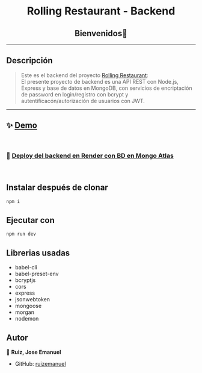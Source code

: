 <h1 align="center">Rolling Restaurant - Backend</h1>
<h2 align="center">Bienvenidos👋</h2>
<hr>
<p>

## Descripción
> Este es el backend del proyecto [Rolling Restaurant](https://rolling-restaurant.netlify.app/): 
<br>El presente proyecto de backend es una API REST con Node.js, Express y base de datos en MongoDB, con servicios de encriptación de password en login/registro con bcrypt y autentificacón/autorización de usuarios con JWT.

<hr>

## ✨ [Demo](https://rolling-restaurant.netlify.app/)
<br>

### 🌟 [Deploy del backend en Render con BD en Mongo Atlas](https://rolling-restaurant-backend.onrender.com)
<br>

## Instalar después de clonar

```sh
npm i
```
## Ejecutar con

```sh
npm run dev
```
## Librerias usadas
- babel-cli
- babel-preset-env
- bcryptjs
- cors
- express
- jsonwebtoken
- mongoose
- morgan
- nodemon
## Autor

👤 **Ruiz, Jose Emanuel**

* GitHub: [ruizemanuel](https://github.com/ruizemanuel)
